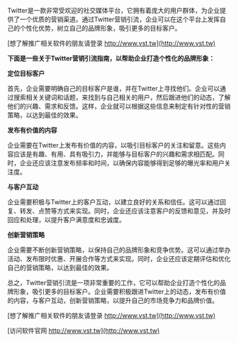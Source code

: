 Twitter是一款非常受欢迎的社交媒体平台，它拥有着庞大的用户群体，为企业提供了一个优质的营销渠道。通过Twitter营销引流，企业可以在这个平台上发挥自己的个性化优势，树立自己的品牌形象，吸引更多的目标客户。

[想了解推广相关软件的朋友请登录 http://www.vst.tw](http://www.vst.tw)

**下面是一些关于Twitter营销引流指南，以帮助企业打造个性化的品牌形象：**

**定位目标客户**

首先，企业需要明确自己的目标客户是谁，并在Twitter上寻找他们。企业可以通过搜索相关关键词和话题，来找到与自己相关的用户，然后跟进他们的动态，了解他们的兴趣、需求和反馈。这样，企业就可以根据这些信息来制定有针对性的营销策略，以达到最佳的效果。

**发布有价值的内容**

企业需要在Twitter上发布有价值的内容，以吸引目标客户的关注和留意。这些内容应该是有趣、有用、具有吸引力，并能够与目标客户的兴趣和需求相匹配。同时，企业还应该注意发布频率和时间，以确保内容能够得到足够的曝光率和用户关注度。

**与客户互动**

企业需要积极与Twitter上的客户互动，以建立良好的关系和信任。这可以通过回复、转发、点赞等方式来实现。同时，企业还应该注意客户的反馈和意见，并及时回应和处理，以提升客户满意度和忠诚度。

**创新营销策略**

企业需要不断创新营销策略，以保持自己的品牌形象和竞争优势。这可以通过举办活动、发布限时优惠、开展合作等方式来实现。同时，企业还应该定期评估和优化自己的营销策略，以达到最佳的效果。

总之，Twitter营销引流是一项非常重要的工作，它可以帮助企业打造个性化的品牌形象，吸引更多的目标客户。企业需要积极跟进Twitter上的动态，发布有价值的内容，与客户互动，创新营销策略，以提升自己的市场竞争力和品牌价值。

[想了解推广相关软件的朋友请登录 http://www.vst.tw](http://www.vst.tw)


[访问软件官网 http://www.vst.tw](http://www.vst.tw)
